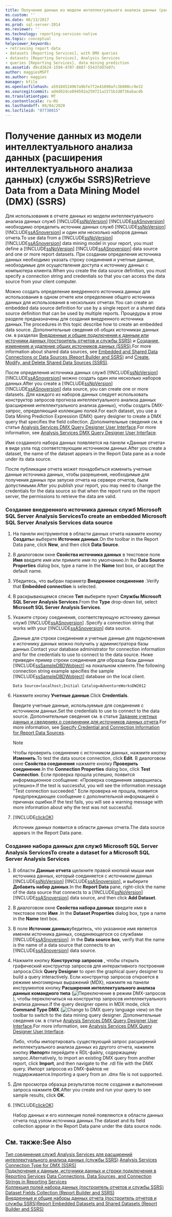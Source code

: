 ```yaml
---
title: Получение данных из модели интеллектуального анализа данных (расширения интеллектуального анализа данных) (службы SSRS) | Документы Майкрософт
ms.custom: ''
ms.date: 06/13/2017
ms.prod: sql-server-2014
ms.reviewer: ''
ms.technology: reporting-services-native
ms.topic: conceptual
helpviewer_keywords:
- retrieving report data
- datasets [Reporting Services], with DMX queries
- datasets [Reporting Services], Analysis Services
- queries [Reporting Services], data mining prediction
ms.assetid: d9cd3624-1594-4707-8887-55437dd7e07c
author: maggiesMSFT
ms.author: maggies
manager: kfile
ms.openlocfilehash: a59184524967a9bfe772e41890afc3b900cc9e32
ms.sourcegitcommit: ad4d92dce894592a259721a1571b1d8736abacdb
ms.translationtype: MT
ms.contentlocale: ru-RU
ms.lasthandoff: 08/04/2020
ms.locfileid: "87738015"
---
```

# <a name="retrieve-data-from-a-data-mining-model-dmx-ssrs"></a><span data-ttu-id="de5b2-102">Получение данных из модели интеллектуального анализа данных (расширения интеллектуального анализа данных) (службы SSRS)</span><span class="sxs-lookup"><span data-stu-id="de5b2-102">Retrieve Data from a Data Mining Model (DMX) (SSRS)</span></span>
  <span data-ttu-id="de5b2-103">Для использования в отчете данных из модели интеллектуального анализа данных служб [!INCLUDE[ssNoVersion](../../../includes/ssnoversion-md.md)] [!INCLUDE[ssASnoversion](../../../includes/ssasnoversion-md.md)] необходимо определить источник данных служб [!INCLUDE[ssNoVersion](../../../includes/ssnoversion-md.md)] [!INCLUDE[ssASnoversion](../../../includes/ssasnoversion-md.md)] и один или несколько наборов данных отчета.</span><span class="sxs-lookup"><span data-stu-id="de5b2-103">To use data from a [!INCLUDE[ssNoVersion](../../../includes/ssnoversion-md.md)] [!INCLUDE[ssASnoversion](../../../includes/ssasnoversion-md.md)] data mining model in your report, you must define a [!INCLUDE[ssNoVersion](../../../includes/ssnoversion-md.md)] [!INCLUDE[ssASnoversion](../../../includes/ssasnoversion-md.md)] data source and one or more report datasets.</span></span> <span data-ttu-id="de5b2-104">При создании определения источника данных необходимо указать строку соединения и учетные данные, необходимые для осуществления доступа к источнику данных с компьютера клиента.</span><span class="sxs-lookup"><span data-stu-id="de5b2-104">When you create the data source definition, you must specify a connection string and credentials so that you can access the data source from your client computer.</span></span>  
  
 <span data-ttu-id="de5b2-105">Можно создать определение внедренного источника данных для использования в одном отчете или определение общего источника данных для использования в нескольких отчетах.</span><span class="sxs-lookup"><span data-stu-id="de5b2-105">You can create an embedded data source definition for use by a single report or a shared data source definition that can be used by multiple reports.</span></span> <span data-ttu-id="de5b2-106">Процедуры в этом разделе предназначены для создания внедренного источника данных.</span><span class="sxs-lookup"><span data-stu-id="de5b2-106">The procedures in this topic describe how to create an embedded data source.</span></span> <span data-ttu-id="de5b2-107">Дополнительные сведения об общих источниках данных см. в разделах [Внедренные и общие подключения к данным или источники данных (построитель отчетов и службы SSRS)](../embedded-and-shared-data-connections-or-data-sources-report-builder-and-ssrs.md) и [Создание, изменение и удаление общих источников данных (SSRS)](create-modify-and-delete-shared-data-sources-ssrs.md).</span><span class="sxs-lookup"><span data-stu-id="de5b2-107">For more information about shared data sources, see [Embedded and Shared Data Connections or Data Sources &#40;Report Builder and SSRS&#41;](../embedded-and-shared-data-connections-or-data-sources-report-builder-and-ssrs.md) and [Create, Modify, and Delete Shared Data Sources &#40;SSRS&#41;](create-modify-and-delete-shared-data-sources-ssrs.md).</span></span>  
  
 <span data-ttu-id="de5b2-108">После определения источника данных служб [!INCLUDE[ssNoVersion](../../../includes/ssnoversion-md.md)] [!INCLUDE[ssASnoversion](../../../includes/ssasnoversion-md.md)] можно создать один или несколько наборов данных.</span><span class="sxs-lookup"><span data-stu-id="de5b2-108">After you create a [!INCLUDE[ssNoVersion](../../../includes/ssnoversion-md.md)] [!INCLUDE[ssASnoversion](../../../includes/ssasnoversion-md.md)] data source, you can create one or more datasets.</span></span> <span data-ttu-id="de5b2-109">Для каждого из наборов данных следует использовать конструктор запросов прогноза интеллектуального анализа данных (расширения интеллектуального анализа данных), чтобы создать DMX-запрос, определяющий коллекцию полей.</span><span class="sxs-lookup"><span data-stu-id="de5b2-109">For each dataset, you use a Data Mining Prediction Expression (DMX) query designer to create a DMX query that specifies the field collection.</span></span> <span data-ttu-id="de5b2-110">Дополнительные сведения см. в статье [Analysis Services DMX Query Designer User Interface](analysis-services-dmx-query-designer-user-interface.md).</span><span class="sxs-lookup"><span data-stu-id="de5b2-110">For more information, see [Analysis Services DMX Query Designer User Interface](analysis-services-dmx-query-designer-user-interface.md).</span></span>  
  
 <span data-ttu-id="de5b2-111">Имя созданного набора данных появляется на панели «Данные отчета» в виде узла под соответствующим источником данных.</span><span class="sxs-lookup"><span data-stu-id="de5b2-111">After you create a dataset, the name of the dataset appears in the Report Data pane as a node under its data source.</span></span>  
  
 <span data-ttu-id="de5b2-112">После публикации отчета может понадобиться изменить учетные данные источника данных, чтобы разрешения, необходимые для получения данных при запуске отчета на сервере отчетов, были допустимыми.</span><span class="sxs-lookup"><span data-stu-id="de5b2-112">After you publish your report, you may need to change the credentials for the data source so that when the report runs on the report server, the permissions to retrieve the data are valid.</span></span>  
  
### <a name="to-create-an-embedded-microsoft-sql-server-analysis-services-data-source"></a><span data-ttu-id="de5b2-113">Создание внедренного источника данных служб Microsoft SQL Server Analysis Services</span><span class="sxs-lookup"><span data-stu-id="de5b2-113">To create an embedded Microsoft SQL Server Analysis Services data source</span></span>  
  
1.  <span data-ttu-id="de5b2-114">На панели инструментов в области данных отчета нажмите кнопку **Создать**и выберите **Источник данных**.</span><span class="sxs-lookup"><span data-stu-id="de5b2-114">On the toolbar in the Report Data pane, click **New**, and then click **Data Source**.</span></span>  
  
2.  <span data-ttu-id="de5b2-115">В диалоговом окне **Свойства источника данных** в текстовое поле **Имя** введите имя или примите имя по умолчанию.</span><span class="sxs-lookup"><span data-stu-id="de5b2-115">In the **Data Source Properties** dialog box, type a name in the **Name** text box, or accept the default name.</span></span>  
  
3.  <span data-ttu-id="de5b2-116">Убедитесь, что выбран параметр **Внедренное соединение** .</span><span class="sxs-lookup"><span data-stu-id="de5b2-116">Verify that **Embedded connection** is selected.</span></span>  
  
4.  <span data-ttu-id="de5b2-117">В раскрывающемся списке **Тип** выберите пункт **Службы Microsoft SQL Server Analysis Services**.</span><span class="sxs-lookup"><span data-stu-id="de5b2-117">From the **Type** drop-down list, select **Microsoft SQL Server Analysis Services**.</span></span>  
  
5.  <span data-ttu-id="de5b2-118">Укажите строку соединения, соответствующую источнику данных служб [!INCLUDE[ssASnoversion](../../../includes/ssasnoversion-md.md)] .</span><span class="sxs-lookup"><span data-stu-id="de5b2-118">Specify a connection string that works with your [!INCLUDE[ssASnoversion](../../../includes/ssasnoversion-md.md)] data source.</span></span>  
  
     <span data-ttu-id="de5b2-119">Данные для строки соединения и учетные данные для подключения к источнику данных можно получить у администратора базы данных.</span><span class="sxs-lookup"><span data-stu-id="de5b2-119">Contact your database administrator for connection information and for the credentials to use to connect to the data source.</span></span> <span data-ttu-id="de5b2-120">Ниже приведен пример строки соединения для образца базы данных [!INCLUDE[ssSampleDBDWobject](../../includes/sssampledbdwobject-md.md)] на локальном клиенте.</span><span class="sxs-lookup"><span data-stu-id="de5b2-120">The following connection string example specifies the sample [!INCLUDE[ssSampleDBDWobject](../../includes/sssampledbdwobject-md.md)] database on the local client.</span></span>  
  
    ```  
    Data Source=localhost;Initial Catalog=AdventureWorksDW2012  
    ```  
  
6.  <span data-ttu-id="de5b2-121">Нажмите кнопку **Учетные данные**.</span><span class="sxs-lookup"><span data-stu-id="de5b2-121">Click **Credentials**.</span></span>  
  
     <span data-ttu-id="de5b2-122">Введите учетные данные, используемые для соединения с источником данных.</span><span class="sxs-lookup"><span data-stu-id="de5b2-122">Set the credentials to use to connect to the data source.</span></span> <span data-ttu-id="de5b2-123">Дополнительные сведения см. в статье [Задание учетных данных и сведениях о соединении для источников данных отчета](../../integration-services/connection-manager/data-sources.md).</span><span class="sxs-lookup"><span data-stu-id="de5b2-123">For more information, see [Specify Credential and Connection Information for Report Data Sources](../../integration-services/connection-manager/data-sources.md).</span></span>  
  
    > [!NOTE]  
    >  <span data-ttu-id="de5b2-124">Чтобы проверить соединение с источником данных, нажмите кнопку **Изменить**.</span><span class="sxs-lookup"><span data-stu-id="de5b2-124">To test the data source connection, click **Edit**.</span></span> <span data-ttu-id="de5b2-125">В диалоговом окне **Свойства соединения** нажмите кнопку **Проверить соединение**.</span><span class="sxs-lookup"><span data-stu-id="de5b2-125">In the **Connection Properties** dialog box, click **Test Connection**.</span></span> <span data-ttu-id="de5b2-126">Если проверка прошла успешно, появится информационное сообщение: «Проверка соединения завершилась успешно».</span><span class="sxs-lookup"><span data-stu-id="de5b2-126">If the test is successful, you will see the information message "Test connection succeeded."</span></span> <span data-ttu-id="de5b2-127">Если проверка не прошла, появится предупреждающее сообщение с дополнительной информацией о причинах ошибки.</span><span class="sxs-lookup"><span data-stu-id="de5b2-127">If the test fails, you will see a warning message with more information about why the test was not successful.</span></span>  
  
7.  [!INCLUDE[clickOK](../../../includes/clickok-md.md)]  
  
     <span data-ttu-id="de5b2-128">Источник данных появится в области данных отчета.</span><span class="sxs-lookup"><span data-stu-id="de5b2-128">The data source appears in the Report Data pane.</span></span>  
  
### <a name="to-create-a-dataset-for-a-microsoft-sql-server-analysis-services"></a><span data-ttu-id="de5b2-129">Создание набора данных для служб Microsoft SQL Server Analysis Services</span><span class="sxs-lookup"><span data-stu-id="de5b2-129">To create a dataset for a Microsoft SQL Server Analysis Services</span></span>  
  
1.  <span data-ttu-id="de5b2-130">В области **Данные отчета** щелкните правой кнопкой мыши имя источника данных, который соединяется с источником данных [!INCLUDE[ssNoVersion](../../../includes/ssnoversion-md.md)] [!INCLUDE[ssASnoversion](../../../includes/ssasnoversion-md.md)], и выберите **Добавить набор данных**.</span><span class="sxs-lookup"><span data-stu-id="de5b2-130">In the **Report Data** pane, right-click the name of the data source that connects to a [!INCLUDE[ssNoVersion](../../../includes/ssnoversion-md.md)] [!INCLUDE[ssASnoversion](../../../includes/ssasnoversion-md.md)] data source, and then click **Add Dataset**.</span></span>  
  
2.  <span data-ttu-id="de5b2-131">В диалоговом окне **Свойства набора данных** введите имя в текстовое поле **Имя** .</span><span class="sxs-lookup"><span data-stu-id="de5b2-131">In the **Dataset Properties** dialog box, type a name in the **Name** text box.</span></span>  
  
3.  <span data-ttu-id="de5b2-132">В поле **Источник данных**убедитесь, что указанное имя является именем источника данных, соединяющегося со службами [!INCLUDE[ssASnoversion](../../../includes/ssasnoversion-md.md)] .</span><span class="sxs-lookup"><span data-stu-id="de5b2-132">In the **Data source box**, verify that the name is the name of a data source that connects to an [!INCLUDE[ssASnoversion](../../../includes/ssasnoversion-md.md)] data source.</span></span>  
  
4.  <span data-ttu-id="de5b2-133">Нажмите кнопку **Конструктор запросов** , чтобы открыть графический конструктор запросов для интерактивного построения запроса.</span><span class="sxs-lookup"><span data-stu-id="de5b2-133">Click **Query Designer** to open the graphical query designer to build a query interactively.</span></span> <span data-ttu-id="de5b2-134">Если конструктор запросов откроется в режиме многомерных выражений (MDX), нажмите на панели инструментов кнопку **Расширения интеллектуального анализа данных командного типа** (![Переключение в режим DMX-запросов](../media/rsqdicon-commandtypedmx.gif "Переключение в режим языка DMX-запросов")), чтобы переключиться на конструктор запросов интеллектуального анализа данных.</span><span class="sxs-lookup"><span data-stu-id="de5b2-134">If the query designer opens in MDX mode, click **Command Type DMX** (![Change to DMX query language view](../media/rsqdicon-commandtypedmx.gif "Change to DMX query language view")) on the toolbar to switch to the data mining query designer.</span></span> <span data-ttu-id="de5b2-135">Дополнительные сведения см. в статье [Analysis Services DMX Query Designer User Interface](analysis-services-dmx-query-designer-user-interface.md).</span><span class="sxs-lookup"><span data-stu-id="de5b2-135">For more information, see [Analysis Services DMX Query Designer User Interface](analysis-services-dmx-query-designer-user-interface.md).</span></span>  
  
     <span data-ttu-id="de5b2-136">Либо, чтобы импортировать существующий запрос расширений интеллектуального анализа данных из другого отчета, нажмите кнопку **Импорт**и перейдите к RDL-файлу, содержащему запрос.</span><span class="sxs-lookup"><span data-stu-id="de5b2-136">Alternatively, to import an existing DMX query from another report, click **Import**, and then navigate to the .rdl file with the DMX query.</span></span> <span data-ttu-id="de5b2-137">Импорт запросов из DMX-файлов не поддерживается.</span><span class="sxs-lookup"><span data-stu-id="de5b2-137">Importing a query from an .dmx file is not supported.</span></span>  
  
5.  <span data-ttu-id="de5b2-138">Для просмотра образца результатов после создания и выполнения запроса нажмите **ОК**.</span><span class="sxs-lookup"><span data-stu-id="de5b2-138">After you create and run your query to see sample results, click **OK**.</span></span>  
  
6.  [!INCLUDE[clickOK](../../../includes/clickok-md.md)]  
  
     <span data-ttu-id="de5b2-139">Набор данных и его коллекция полей появляются в области данных отчета под узлом источника данных.</span><span class="sxs-lookup"><span data-stu-id="de5b2-139">The dataset and its field collection appear in the Report Data pane under the data source node.</span></span>  
  
## <a name="see-also"></a><span data-ttu-id="de5b2-140">См. также:</span><span class="sxs-lookup"><span data-stu-id="de5b2-140">See Also</span></span>  
 <span data-ttu-id="de5b2-141">[Тип соединения служб Analysis Services для расширений интеллектуального анализа данных (службы SSRS)](analysis-services-connection-type-for-dmx-ssrs.md) </span><span class="sxs-lookup"><span data-stu-id="de5b2-141">[Analysis Services Connection Type for DMX &#40;SSRS&#41;](analysis-services-connection-type-for-dmx-ssrs.md) </span></span>  
 <span data-ttu-id="de5b2-142">[Подключения к данным, источники данных и строки подключения в Reporting Services](../data-connections-data-sources-and-connection-strings-in-reporting-services.md) </span><span class="sxs-lookup"><span data-stu-id="de5b2-142">[Data Connections, Data Sources, and Connection Strings in Reporting Services](../data-connections-data-sources-and-connection-strings-in-reporting-services.md) </span></span>  
 <span data-ttu-id="de5b2-143">[Коллекция полей набора данных (построитель отчетов и службы SSRS)](dataset-fields-collection-report-builder-and-ssrs.md) </span><span class="sxs-lookup"><span data-stu-id="de5b2-143">[Dataset Fields Collection &#40;Report Builder and SSRS&#41;](dataset-fields-collection-report-builder-and-ssrs.md) </span></span>  
 [<span data-ttu-id="de5b2-144">Внедренные и общие наборы данных отчета (построитель отчетов и службы SSRS)</span><span class="sxs-lookup"><span data-stu-id="de5b2-144">Report Embedded Datasets and Shared Datasets &#40;Report Builder and SSRS&#41;</span></span>](report-embedded-datasets-and-shared-datasets-report-builder-and-ssrs.md)  
  
  
